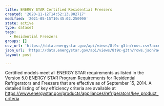 ```yaml
---
title: ENERGY STAR Certified Residential Freezers
created: '2020-11-12T14:52:13.802717'
modified: '2021-05-15T10:45:02.250990'
state: active
type: dataset
tags:
  - Residential Freezers
groups: []
csv_url: 'https://data.energystar.gov/api/views/8t9c-g3tn/rows.csv?accessType=DOWNLOAD'
json_url: 'https://data.energystar.gov/api/views/8t9c-g3tn/rows.json?accessType=DOWNLOAD'
layout: post

---
```

Certified models meet all ENERGY STAR requirements as listed in the Version 5.0 ENERGY STAR Program Requirements for Residential Refrigerators and Freezers that are effective as of September 15, 2014. A detailed listing of key efficiency criteria are available at https://www.energystar.gov/products/appliances/refrigerators/key_product_criteria
